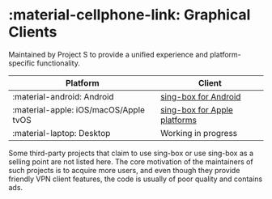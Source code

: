 # :material-cellphone-link: Graphical Clients

Maintained by Project S to provide a unified experience and platform-specific functionality.

| Platform                              | Client                                   |
|---------------------------------------|------------------------------------------|
| :material-android: Android            | [sing-box for Android](./android/)       |
| :material-apple: iOS/macOS/Apple tvOS | [sing-box for Apple platforms](./apple/) |
| :material-laptop: Desktop             | Working in progress                      |

Some third-party projects that claim to use sing-box or use sing-box as a selling point are not listed here. The core
motivation of the maintainers of such projects is to acquire more users, and even though they provide friendly VPN
client features, the code is usually of poor quality and contains ads.
